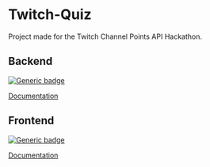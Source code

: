 # Twitch-Quiz

Project made for the Twitch Channel Points API Hackathon.

## Backend
[![Generic badge](https://img.shields.io/badge/Language-Python%20Flask-303f9f.svg)](https://shields.io/)

[Documentation](./backend/README.md)

## Frontend
[![Generic badge](https://img.shields.io/badge/Language-Vue.js-303f9f.svg)](https://shields.io/)

[Documentation](./frontend/README.md)